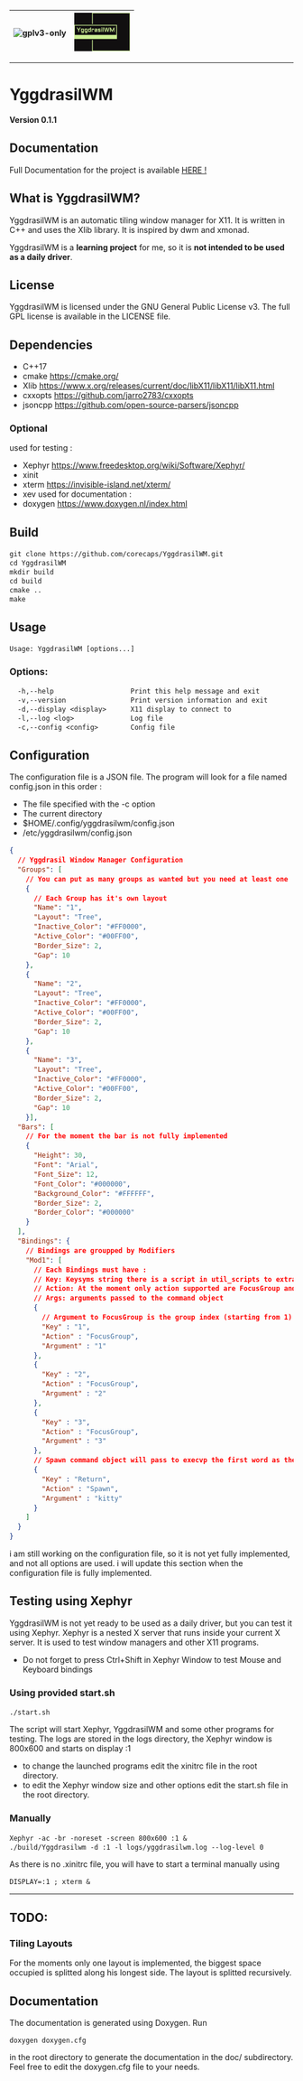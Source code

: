 | ![gplv3-only](https://www.gnu.org/graphics/gplv3-with-text-136x68.png) | ![YggdrasilWM](logo_small.png) |
|------------------------------------------------------------------------|--------------------------------|
---
# YggdrasilWM 
**Version 0.1.1**
## Documentation
Full Documentation for the project is available [HERE !](https://corecaps.github.io/YggdrasilWM/doc/html/index.html)
## What is YggdrasilWM?
YggdrasilWM is an automatic tiling window manager for X11. It is written in C++ and uses the Xlib library. It is inspired by dwm and xmonad.

YggdrasilWM is a **learning project** for me, so it is **not intended to be used as a daily driver**.

## License
YggdrasilWM is licensed under the GNU General Public License v3. The full GPL license is available in the LICENSE file.

## Dependencies
- C++17 
- cmake https://cmake.org/
- Xlib https://www.x.org/releases/current/doc/libX11/libX11/libX11.html
- cxxopts https://github.com/jarro2783/cxxopts
- jsoncpp https://github.com/open-source-parsers/jsoncpp

### Optional
used for testing :  
- Xephyr https://www.freedesktop.org/wiki/Software/Xephyr/
- xinit 
- xterm https://invisible-island.net/xterm/
- xev 
used for documentation :
- doxygen https://www.doxygen.nl/index.html

## Build
```
git clone https://github.com/corecaps/YggdrasilWM.git
cd YggdrasilWM
mkdir build
cd build
cmake ..
make
```
## Usage
```
Usage: YggdrasilWM [options...]
```
### Options:
```
  -h,--help                   Print this help message and exit
  -v,--version                Print version information and exit
  -d,--display <display>      X11 display to connect to
  -l,--log <log>              Log file
  -c,--config <config>        Config file
```
## Configuration
The configuration file is a JSON file.
The program will look for a file named config.json in this order :
- The file specified with the -c option
- The current directory
- $HOME/.config/yggdrasilwm/config.json
- /etc/yggdrasilwm/config.json
```json
{
  // Yggdrasil Window Manager Configuration
  "Groups": [
    // You can put as many groups as wanted but you need at least one
    {
      // Each Group has it's own layout
      "Name": "1",
      "Layout": "Tree",
      "Inactive_Color": "#FF0000",
      "Active_Color": "#00FF00",
      "Border_Size": 2,
      "Gap": 10
    },
    {
      "Name": "2",
      "Layout": "Tree",
      "Inactive_Color": "#FF0000",
      "Active_Color": "#00FF00",
      "Border_Size": 2,
      "Gap": 10
    },
    {
      "Name": "3",
      "Layout": "Tree",
      "Inactive_Color": "#FF0000",
      "Active_Color": "#00FF00",
      "Border_Size": 2,
      "Gap": 10
    }],
  "Bars": [
    // For the moment the bar is not fully implemented
    {
      "Height": 30,
      "Font": "Arial",
      "Font_Size": 12,
      "Font_Color": "#000000",
      "Background_Color": "#FFFFFF",
      "Border_Size": 2,
      "Border_Color": "#000000"
    }
  ],
  "Bindings": {
    // Bindings are groupped by Modifiers
    "Mod1": [
      // Each Bindings must have : 
      // Key: Keysyms string there is a script in util_scripts to extracts strings from your X11 includes in markdown format
      // Action: At the moment only action supported are FocusGroup and Spawn
      // Args: arguments passed to the command object
      {
        // Argument to FocusGroup is the group index (starting from 1) not the group name
        "Key" : "1",
        "Action" : "FocusGroup",
        "Argument" : "1"
      },
      {
        "Key" : "2",
        "Action" : "FocusGroup",
        "Argument" : "2"
      },
      {
        "Key" : "3",
        "Action" : "FocusGroup",
        "Argument" : "3"
      },
      // Spawn command object will pass to execvp the first word as the binary and the rest will be build as an argv array
      {
        "Key" : "Return",
        "Action" : "Spawn",
        "Argument" : "kitty"
      }
    ]
  }
}
```

i am still working on the configuration file, so it is not yet fully implemented, and not all options are used. i will update this section when the configuration file is fully implemented.
## Testing using Xephyr
YggdrasilWM is not yet ready to be used as a daily driver, but you can test it using Xephyr.
Xephyr is a nested X server that runs inside your current X server. It is used to test window managers and other X11 programs.
* Do not forget to press Ctrl+Shift in Xephyr Window to test Mouse and Keyboard bindings
### Using provided start.sh
```
./start.sh
```
The script will start Xephyr, YggdrasilWM and some other programs for testing. The logs are stored in the logs directory, the Xephyr window is 800x600 and starts on display :1
- to change the launched programs edit the xinitrc file in the root directory.
- to edit the Xephyr window size and other options edit the start.sh file in the root directory.

### Manually
```
Xephyr -ac -br -noreset -screen 800x600 :1 &
./build/Yggdrasilwm -d :1 -l logs/yggdrasilwm.log --log-level 0
```
As there is no .xinitrc file, you will have to start a terminal manually using

```
DISPLAY=:1 ; xterm & 
```
---
## TODO:
### Tiling Layouts
For the moments only one layout is implemented, the biggest space occupied is splitted along his longest side. The layout is splitted recursively.

## Documentation
The documentation is generated using Doxygen. Run 
```
doxygen doxygen.cfg
```
in the root directory to generate the documentation in the doc/ subdirectory.
Feel free to edit the doxygen.cfg file to your needs.

